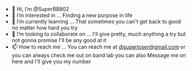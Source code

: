 - 👋 Hi, I’m @SuperBB802
- 👀 I’m interested in ... Finding a new purpose in life 
- 🌱 I’m currently learning ... That sometimes you can't get back to good no matter how hard you try 
- 💞️ I’m looking to collaborate on ... I'll give pretty, much anything a try but not gonna promise I'll be any good at it 
- 📫 How to reach me ... You can reach me at djsuperloser@gmail.com or you can always check me out on band lab you can also 
Message me on here and I'll give you my number 
<!---
SuperBB802/SuperBB802 is a ✨ special ✨ repository because its `README.md` (this file) appears on your GitHub profile.
You can click the Preview link to take a look at your changes.
--->
